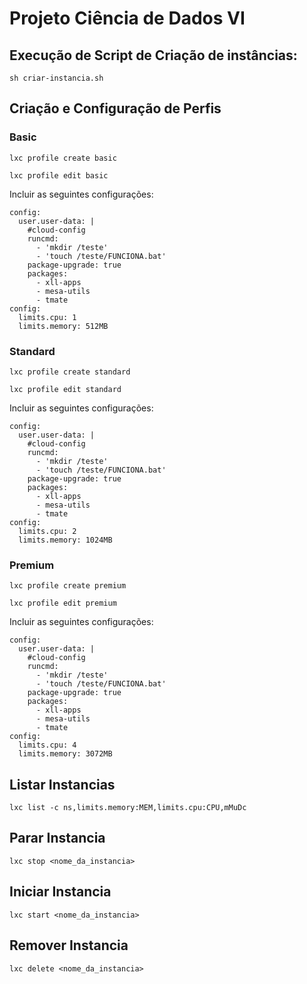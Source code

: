 # Projeto Ciência de Dados VI

## Execução de Script de Criação de instâncias:

```
sh criar-instancia.sh
```

## Criação e Configuração de Perfis

### Basic
```
lxc profile create basic
```

```
lxc profile edit basic
```

Incluir as seguintes configurações:
```
config: 
  user.user-data: |
    #cloud-config
    runcmd:
      - 'mkdir /teste'
      - 'touch /teste/FUNCIONA.bat'
    package-upgrade: true
    packages:
      - xll-apps
      - mesa-utils
      - tmate
config:
  limits.cpu: 1
  limits.memory: 512MB
```

### Standard
```
lxc profile create standard
```

```
lxc profile edit standard
```

Incluir as seguintes configurações:
```
config: 
  user.user-data: |
    #cloud-config
    runcmd:
      - 'mkdir /teste'
      - 'touch /teste/FUNCIONA.bat'
    package-upgrade: true
    packages:
      - xll-apps
      - mesa-utils
      - tmate
config:
  limits.cpu: 2
  limits.memory: 1024MB
```

### Premium
```
lxc profile create premium
```

```
lxc profile edit premium
```

Incluir as seguintes configurações:
```
config: 
  user.user-data: |
    #cloud-config
    runcmd:
      - 'mkdir /teste'
      - 'touch /teste/FUNCIONA.bat'
    package-upgrade: true
    packages:
      - xll-apps
      - mesa-utils
      - tmate
config:
  limits.cpu: 4
  limits.memory: 3072MB
```

## Listar Instancias
```
lxc list -c ns,limits.memory:MEM,limits.cpu:CPU,mMuDc
```

## Parar Instancia
```
lxc stop <nome_da_instancia>
```

## Iniciar Instancia
```
lxc start <nome_da_instancia>
```

## Remover Instancia
```
lxc delete <nome_da_instancia>
```